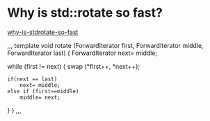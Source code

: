 # Why is std::rotate so fast?
[why-is-stdrotate-so-fast](https://stackoverflow.com/questions/21160875/why-is-stdrotate-so-fast)

,,,
template <class ForwardIterator>
void rotate (ForwardIterator first, ForwardIterator middle, ForwardIterator last)
{
  ForwardIterator next= middle;

  while (first != next)
  {
	swap (*first++, *next++);

	if(next == last)
		next= middle;
	else if (first==middle)
		middle= next;
  }
}
,,,














